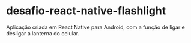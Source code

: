 # desafio-react-native-flashlight
Aplicação criada em React Native para Android, com a função de ligar e desligar a lanterna do celular.
